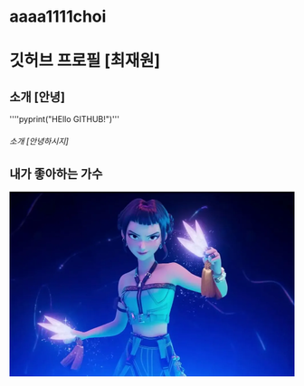 # aaaa1111choi
# 깃허브 프로필 [최재원]

## 소개 [안녕]

''''pyprint("HEllo GITHUB!")'''

###### 소개 [안녕하시지]

## 내가 좋아하는 가수 
![joy](./joy%20kdh.webp)
